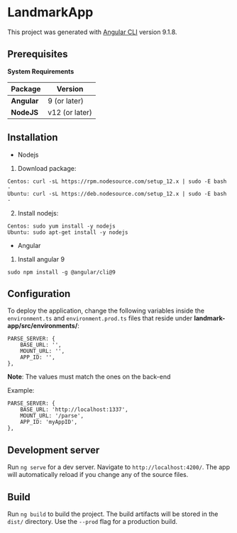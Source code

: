 # LandmarkApp

This project was generated with [Angular CLI](https://github.com/angular/angular-cli) version 9.1.8.

## Prerequisites
**System Requirements**

| Package     | Version        |
|-------------|----------------|
| **Angular** | 9 (or later)   |
| **NodeJS**  | v12 (or later) |

## Installation
- Nodejs
1. Download package:
```
Centos: curl -sL https://rpm.nodesource.com/setup_12.x | sudo -E bash -
Ubuntu: curl -sL https://deb.nodesource.com/setup_12.x | sudo -E bash -
```

2. Install nodejs:
```
Centos: sudo yum install -y nodejs
Ubuntu: sudo apt-get install -y nodejs
```

- Angular
1. Install angular 9
```
sudo npm install -g @angular/cli@9
```

## Configuration
To deploy the application, change the following variables inside the `environment.ts` and `environment.prod.ts` files that reside under **landmark-app/src/environments/**:
```
PARSE_SERVER: {
    BASE_URL: '',
    MOUNT_URL: '',
    APP_ID: '',
},
```
**Note**: The values must match the ones on the back-end

Example:
```
PARSE_SERVER: {
    BASE_URL: 'http://localhost:1337',
    MOUNT_URL: '/parse',
    APP_ID: 'myAppID',
},
```

## Development server

Run `ng serve` for a dev server. Navigate to `http://localhost:4200/`. The app will automatically reload if you change any of the source files.

## Build

Run `ng build` to build the project. The build artifacts will be stored in the `dist/` directory. Use the `--prod` flag for a production build.
